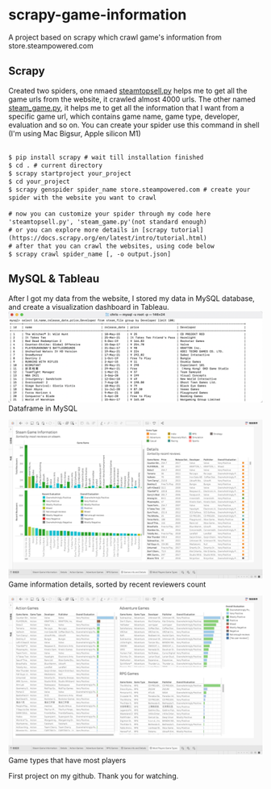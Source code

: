 # scrapy-game-information
A project based on scrapy which crawl game's information from store.steampowered.com

## Scrapy
Created two spiders, one nmaed [steamtopsell.py](https://github.com/gonggqing/scrapy-game-information/blob/main/steamtopsell.py) helps me to get all the game urls from the website, it crawled almost 4000 urls. The other named [steam_game.py](https://github.com/gonggqing/scrapy-game-information/blob/main/steam_game.py), it helps me to get all the information that I want from a specific game url, which contains game name, game type, developer, evaluation and so on. You can create your spider use this command in shell (I'm using Mac Bigsur, Apple silicon M1)
```

$ pip install scrapy # wait till installation finished
$ cd . # current directory
$ scrapy startproject your_project
$ cd your_project 
$ scrapy genspider spider_name store.steampowered.com # create your spider with the website you want to crawl

# now you can customize your spider through my code here 'steamtopsell.py', 'steam_game.py'(not standard enough)
# or you can explore more details in [scrapy tutorial](https://docs.scrapy.org/en/latest/intro/tutorial.html)
# after that you can crawl the websites, using code below
$ scrapy crawl spider_name [, -o output.json]

```

## MySQL & Tableau
After I got my data from the website, I stored my data in MySQL database, and create a visualization dashboard in Tableau.
![image](https://github.com/gonggqing/scrapy-game-information/blob/main/nysql_games_info.png)
Dataframe in MySQL

![image](https://github.com/gonggqing/scrapy-game-information/blob/main/games_info.png)
Game information details, sorted by recent reviewers count

![image](https://github.com/gonggqing/scrapy-game-information/blob/main/game%20types.png)
Game types that have most players

First project on my github. Thank you for watching.
